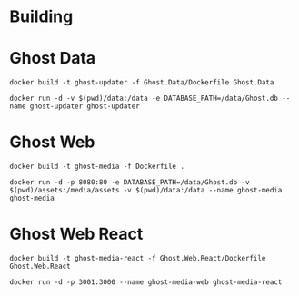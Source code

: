 # Building

# Ghost Data

`docker build -t ghost-updater -f Ghost.Data/Dockerfile Ghost.Data`

`docker run -d -v $(pwd)/data:/data -e DATABASE_PATH=/data/Ghost.db --name ghost-updater ghost-updater`

# Ghost Web

`docker build -t ghost-media -f Dockerfile .`

`docker run -d -p 8080:80 -e DATABASE_PATH=/data/Ghost.db -v $(pwd)/assets:/media/assets -v $(pwd)/data:/data --name ghost-media ghost-media`

# Ghost Web React

`docker build -t ghost-media-react -f Ghost.Web.React/Dockerfile Ghost.Web.React`

`docker run -d -p 3001:3000 --name ghost-media-web ghost-media-react`
